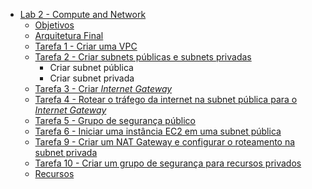 - [Lab 2 - Compute and Network](#lab-2---compute-and-network)
  * [Objetivos](https://www.notion.so/Lab-2-Compute-and-Network-779cb431e316417f8887153f00030d6f?pvs=4#617592fec42449bc810b5f96634b6ce8)
  * [Arquitetura Final](https://www.notion.so/Lab-2-Compute-and-Network-779cb431e316417f8887153f00030d6f?pvs=4#aa8a822c12eb4898bb06d397e184672b)
  * [Tarefa 1 - Criar uma VPC](https://www.notion.so/Lab-2-Compute-and-Network-779cb431e316417f8887153f00030d6f?pvs=4#026016079ac5403b9afae8520371e091)
  * [Tarefa 2 - Criar subnets públicas e subnets privadas](https://www.notion.so/Lab-2-Compute-and-Network-779cb431e316417f8887153f00030d6f?pvs=4#a608f973f00a42aeadb6b9c8a3412fa8)
    + Criar subnet pública
    + Criar subnet privada
  * [Tarefa 3 - Criar *Internet Gateway*](https://www.notion.so/Lab-2-Compute-and-Network-779cb431e316417f8887153f00030d6f?pvs=4#6e499a71a93f419194846d15bff71e4e)
  * [Tarefa 4 - Rotear o tráfego da internet na subnet pública para o *Internet Gateway*](https://www.notion.so/Lab-2-Compute-and-Network-779cb431e316417f8887153f00030d6f?pvs=4#fd06e44626514cfeb5c4039616a5c488)
  * [Tarefa 5 - Grupo de segurança público](https://www.notion.so/Lab-2-Compute-and-Network-779cb431e316417f8887153f00030d6f?pvs=4#765d8a070a1a46f6b4ea7ea8b88b5f80)
  * [Tarefa 6 - Iniciar uma instância EC2 em uma subnet pública](https://www.notion.so/Lab-2-Compute-and-Network-779cb431e316417f8887153f00030d6f?pvs=4#c713324fc23d4ef7bc56ae2994a4f1c8)
  * [Tarefa 9 - Criar um NAT Gateway e configurar o roteamento na subnet privada](https://www.notion.so/Lab-2-Compute-and-Network-779cb431e316417f8887153f00030d6f?pvs=4#f76faddca3724c77968b514dd936ce7e)
  * [Tarefa 10 - Criar um grupo de segurança para recursos privados](https://www.notion.so/Lab-2-Compute-and-Network-779cb431e316417f8887153f00030d6f?pvs=4#70ef2a02987448619eb6c7df50e80119)
  * [Recursos](https://www.notion.so/Lab-2-Compute-and-Network-779cb431e316417f8887153f00030d6f?pvs=4#f7ff39b1f3484a37b79a1b7f9613bbba)